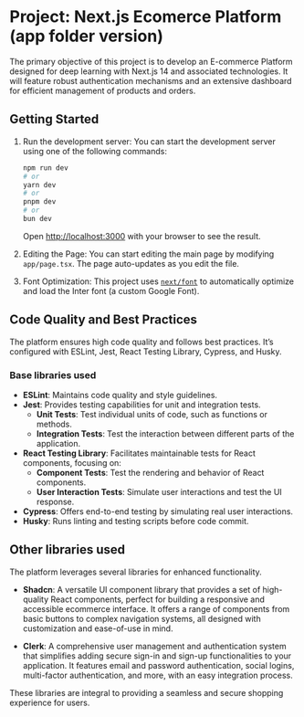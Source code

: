# Project: Next.js Ecomerce Platform (app folder version)

The primary objective of this project is to develop an E-commerce Platform designed for deep learning with Next.js 14 and associated technologies. It will feature robust authentication mechanisms and an extensive dashboard for efficient management of products and orders.

## Getting Started

1. Run the development server: You can start the development server using one of the following commands:

   ```bash
   npm run dev
   # or
   yarn dev
   # or
   pnpm dev
   # or
   bun dev
   ```

   Open [http://localhost:3000](http://localhost:3000) with your browser to see the result.

2. Editing the Page: You can start editing the main page by modifying `app/page.tsx`. The page auto-updates as you edit the file.

3. Font Optimization: This project uses [`next/font`](https://nextjs.org/docs/basic-features/font-optimization) to automatically optimize and load the Inter font (a custom Google Font).

## Code Quality and Best Practices

The platform ensures high code quality and follows best practices. It’s configured with ESLint, Jest, React Testing Library, Cypress, and Husky.

### Base libraries used

- **ESLint**: Maintains code quality and style guidelines.
- **Jest**: Provides testing capabilities for unit and integration tests.
  - **Unit Tests**: Test individual units of code, such as functions or methods.
  - **Integration Tests**: Test the interaction between different parts of the application.
- **React Testing Library**: Facilitates maintainable tests for React components, focusing on:
  - **Component Tests**: Test the rendering and behavior of React components.
  - **User Interaction Tests**: Simulate user interactions and test the UI response.
- **Cypress**: Offers end-to-end testing by simulating real user interactions.
- **Husky**: Runs linting and testing scripts before code commit.

## Other libraries used

The platform leverages several libraries for enhanced functionality.

- **Shadcn**: A versatile UI component library that provides a set of high-quality React components, perfect for building a responsive and accessible ecommerce interface. It offers a range of components from basic buttons to complex navigation systems, all designed with customization and ease-of-use in mind.

- **Clerk**: A comprehensive user management and authentication system that simplifies adding secure sign-in and sign-up functionalities to your application. It features email and password authentication, social logins, multi-factor authentication, and more, with an easy integration process.

These libraries are integral to providing a seamless and secure shopping experience for users.


